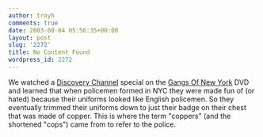 ```yaml
---
author: troyh
comments: true
date: 2003-08-04 05:56:35+00:00
layout: post
slug: '2272'
title: No Content Found
wordpress_id: 2272
---
```


We watched a [Discovery Channel](http://www.discovery.com/) special on the [Gangs Of New York](http://video.movies.go.com/gangsofnewyork/) DVD and learned that when policemen formed in NYC they were made fun of (or hated) because their uniforms looked like English policemen. So they eventually trimmed their uniforms down to just their badge on their chest that was made of copper. This is where the term "coppers" (and the shortened "cops") came from to refer to the police.
